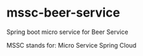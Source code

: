 # mssc-beer-service
Spring boot micro service for Beer Service

MSSC stands for: Micro Service Spring Cloud

